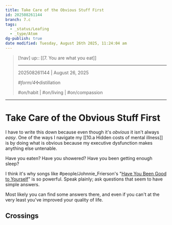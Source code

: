 ```yaml
---
title: Take Care of the Obvious Stuff First
id: 202508261144
branch: 7.c
tags:
  - _status/Leafing
  - _type/Atom
dg-publish: true
date modified: Tuesday, August 26th 2025, 11:24:04 am
---
```


> [!nav]
> up:: [[7. You are what you eat]]
>
> ---
> 202508261144 | August 26, 2025
>
> #_form/4_✣distillation
>
> #on/habit | #on/living | #on/compassion

---

# Take Care of the Obvious Stuff First

I have to write this down because even though it's *obvious* it isn't always *easy*. One of the ways I navigate my [[10.a Hidden costs of mental illness]] is by doing what is obvious because my executive dysfunction makes anything else untenable.

Have you eaten? Have you showered? Have you been getting enough sleep?

I think it's why songs like #people/Johnnie_Frierson's "[Have You Been Good to Yourself](https://youtu.be/sgo4KegZp3k?si=t42fMunyF8GwueyK)" is so powerful. Speak plainly; ask questions that seem to have simple answers.

Most likely you can find some answers there, and even if you can't at the very least you've improved your quality of life.

## Crossings
